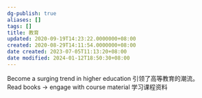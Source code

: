 ```yaml
---
dg-publish: true
aliases: []
tags: []
title: 教育
updated: 2020-09-19T14:23:22.0000000+08:00
created: 2020-08-29T14:11:54.0000000+08:00
date created: 2023-07-05T11:13:20+08:00
date modified: 2024-01-12T18:50:30+08:00
---
```


Become a surging trend in higher education 引领了高等教育的潮流。  
Read books -\> engage with course material 学习课程资料

